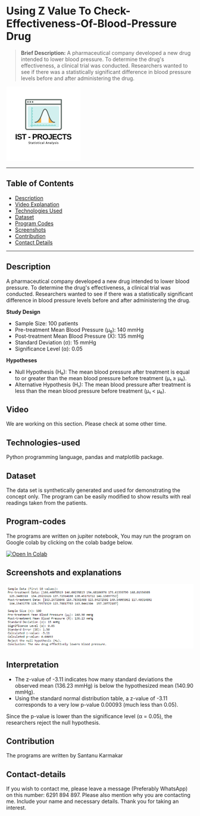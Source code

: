 #  Using Z Value To Check-Effectiveness-Of-Blood-Pressure Drug
> **Brief Description:** A pharmaceutical company developed a new drug intended to lower blood pressure. To determine the drug's effectiveness, a clinical trial was conducted. Researchers wanted to see if there was a statistically significant difference in blood pressure levels before and after administering the drug.
> 
![Project Logo](ISTProjects.png)

---

## Table of Contents

- [Description](#description)
- [Video Explanation](#video)
- [Technologies Used](#technologies-used)
- [Dataset](#dataset)
- [Program Codes ](#program-codes)
- [Screenshots](#screenshots-and-explanations)
- [Contribution](#contributipn)
- [Contact Details](#contact-details)

---

## Description

A pharmaceutical company developed a new drug intended to lower blood pressure. To determine the drug's effectiveness, a clinical trial was conducted. Researchers wanted to see if there was a statistically significant difference in blood pressure levels before and after administering the drug.

**Study Design**
- Sample Size: 100 patients
- Pre-treatment Mean Blood Pressure (µ₀): 140 mmHg
- Post-treatment Mean Blood Pressure (X̄): 135 mmHg
- Standard Deviation (σ): 15 mmHg
- Significance Level (α): 0.05

**Hypotheses**
- Null Hypothesis (H₀): The mean blood pressure after treatment is equal to or greater than the mean blood pressure before treatment (µ₁ ≥ µ₀).
- Alternative Hypothesis (H₁): The mean blood pressure after treatment is less than the mean blood pressure before treatment (µ₁ < µ₀).


## Video
<!--
[![Watch the video](https://img.youtube.com/vi/tbd/hqdefault.jpg)](https://www.youtube.com/watch?v=tbd) 
-->

We are working on this section. Please check at some other time.

## Technologies-used

Python programming language, pandas and matplotlib package.

## Dataset

The data set is synthetically generated and used for demonstrating the concept only. The program can be easily modified to show results with real readings taken from the patients.

## Program-codes

The programs are written on jupiter notebook, You may run the program on Google colab by clicking on the colab badge below.

[![Open In Colab](https://colab.research.google.com/assets/colab-badge.svg)](https://colab.research.google.com/github/fromsantanu/Project1-IST-P-Value-For-Testing-Effectiveness-Of-Blood-Pressure-Drugs/blob/main/Project1-IST-P-Value-For-Testing-Effectiveness-Of-Blood-Pressure-Drugs.ipynb)

## Screenshots and explanations

![Program Output](output.png)

## Interpretation
- The z-value of -3.11 indicates how many standard deviations the observed mean (136.23 mmHg) is below the hypothesized mean (140.90 mmHg).
- Using the standard normal distribution table, a z-value of -3.11 corresponds to a very low p-value 0.00093 (much less than 0.05).

Since the p-value is lower than the significance level (α = 0.05), the researchers reject the null hypothesis.

## Contribution

The programs are written by Santanu Karmakar

## Contact-details

If you wish to contact me, please leave a message (Preferably WhatsApp) on this number: 6291 894 897.
Please also mention why you are contacting me. Include your name and necessary details.
Thank you for taking an interest.
